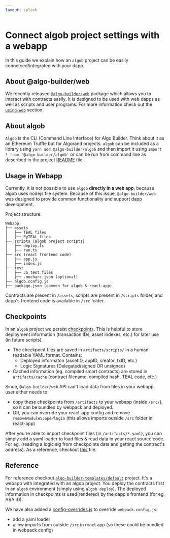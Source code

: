 ```yaml
---
layout: splash
---
```


# Connect algob project settings with a webapp

In this guide we explain how an `algob` project can be easily connetced/integrated with your dapp.

## About @algo-builder/web

We recently released [`@algo-builder/web`](https://github.com/scale-it/algo-builder/tree/master/packages/web) package which allows you to interact with contracts easily. It is designed to be used with web dapps as well as scripts and user programs. For more information check out the [`using-web`](https://github.com/scale-it/algo-builder/tree/master/packages/web#using-web) section.

## About algob

`Algob` is the CLI (Command Line Interface) for Algo Builder. Think about it as an Ethereum Truffle but for Algorand projects. `algob` can be included as a library using `yarn add @algo-builder/algob` and then import it using `import * from '@algo-builder/algob'` or can be run from command line as described in the project [README](https://github.com/scale-it/algo-builder/blob/master/README.md) file.

## Usage in Webapp

Currently, it is not possible to use `algob` **directly in a web app**, because algob uses nodejs file system. Because of this issue, `@algo-builder/web` was designed to provide common functionality and support dapp development.

Project structure:
```
Webapp:
├── assets
│   ├── TEAL files
│   ├── PyTEAL files
├── scripts (algob project scripts)
│   ├── deploy.ts
│   ├── run.ts
├── src (react frontend code)
│   ├── app.js
│   ├── index.js
├── test
│   ├── JS test files
│   ├── .mocharc.json (optional)
├── algob.config.js
├── package.json (common for algob & react-app)
```

Contracts are present in `/assets`, scripts are present in `/scripts` folder, and dapp's frontend code is available in `/src` folder.

## Checkpoints

In an `algob` project we persist [checkpoints](./algob-web-checkpoints.md). This is helpful to store deployment information (transaction IDs, asset indexes, etc.) for later use (in future scripts).
+ The checkpoint files are saved in `artifacts/scripts/` in a human-readable YAML format. Contains:
    + Deployed informaton (assetID, appID, creator, txID, etc.)
    + Logic Signatures (Delegated/signed OR unsigned)
+ Cached information (eg. compiled smart contracts) are stored in `artifacts/cache` (contract filename, compiled hash, TEAL code, etc.)

Since, `@algo-builder/web` API can't load data from files in your webapp, user either needs to:
+ copy these checkpoints from `/artifacts` to your webapp (inside `/src/`), so it can be bundled by webpack and deployed.
+ OR, you can override your react-app config and remove `removeModuleScopePlugin` (this allows imports outside `/src` folder in react-app)

After you're able to import checkpoint files (in `/artifacts/*.yaml`), you can simply add a yaml loader to load files & read data in your react source code. For eg. (reading a logic sig from checkpoints data and getting the contract's address). As a reference, checkout [this](https://github.com/scale-it/algo-builder-templates/blob/master/default/config-overrides.js) file.

## Reference

For reference checkout [`algo-builder-templates/default`](https://github.com/scale-it/algo-builder-templates/tree/master/default) project. It's a webapp with integrated with an algob project. You deploy the contracts first in an `algob` environment (simply using `algob deploy`). The deployed information in checkpoints is used(rendered) by the dapp's frontend (for eg. ASA ID).

We have also added a [config-overrides.js](https://github.com/scale-it/algo-builder-templates/blob/master/default/config-overrides.js) to override `webpack.config.js`:
+ add a yaml loader
+ allow imports from outside `/src` in react app (so these could be bundled in webpack config)
